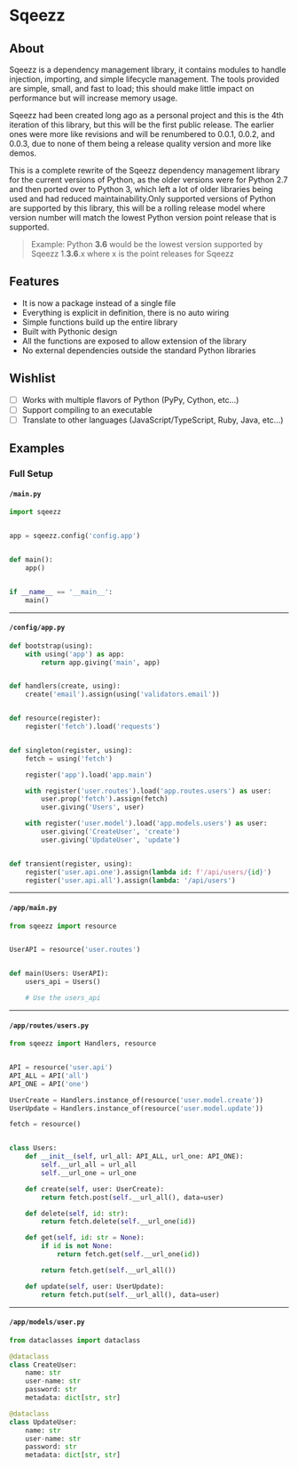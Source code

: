 Sqeezz
======

About
-----

Sqeezz is a dependency management library, it contains modules to handle injection, importing, and simple lifecycle management.
The tools provided are simple, small, and fast to load; this should make little impact on performance but will increase memory usage.

Sqeezz had been created long ago as a personal project and this is the 4th iteration of this library, but this will be the first public release.
The earlier ones were more like revisions and will be renumbered to 0.0.1, 0.0.2, and 0.0.3, due to none of them being a release quality version and more like demos.

This is a complete rewrite of the Sqeezz dependency management library for the current versions of Python, as the older versions were for Python 2.7 and then ported over to Python 3, which left a lot of older libraries being used and had reduced maintainability.Only supported versions of Python are supported by this library, this will be a rolling release model where version number will match the lowest Python version point release that is supported.

> Example: Python **3.6** would be the lowest version supported by Sqeezz 1.**3.6**.x where x is the point releases for Sqeezz

Features
--------

- It is now a package instead of a single file
- Everything is explicit in definition, there is no auto wiring
- Simple functions build up the entire library
- Built with Pythonic design
- All the functions are exposed to allow extension of the library
- No external dependencies outside the standard Python libraries

Wishlist
--------

- [ ] Works with multiple flavors of Python (PyPy, Cython, etc...)
- [ ] Support compiling to an executable
- [ ] Translate to other languages (JavaScript/TypeScript, Ruby, Java, etc...)

Examples
--------

### Full Setup

#### `/main.py`

```python
import sqeezz  


app = sqeezz.config('config.app')  


def main():  
    app()  


if __name__ == '__main__':  
    main()  
```

---

#### `/config/app.py`

```python
def bootstrap(using):  
    with using('app') as app:  
        return app.giving('main', app)  


def handlers(create, using):
    create('email').assign(using('validators.email'))


def resource(register):  
    register('fetch').load('requests')  


def singleton(register, using):  
    fetch = using('fetch')  

    register('app').load('app.main')  

    with register('user.routes').load('app.routes.users') as user:  
        user.prop('fetch').assign(fetch)  
        user.giving('Users', user)  

    with register('user.model').load('app.models.users') as user:
        user.giving('CreateUser', 'create')
        user.giving('UpdateUser', 'update')


def transient(register, using):  
    register('user.api.one').assign(lambda id: f'/api/users/{id}')  
    register('user.api.all').assign(lambda: '/api/users')  
```

---

#### `/app/main.py`

```python
from sqeezz import resource  


UserAPI = resource('user.routes')  


def main(Users: UserAPI):  
    users_api = Users()  

    # Use the users_api
```

---

#### `/app/routes/users.py`

```python
from sqeezz import Handlers, resource  


API = resource('user.api')  
API_ALL = API('all')  
API_ONE = API('one')  

UserCreate = Handlers.instance_of(resource('user.model.create'))  
UserUpdate = Handlers.instance_of(resource('user.model.update'))  

fetch = resource()  


class Users:  
    def __init__(self, url_all: API_ALL, url_one: API_ONE):  
        self.__url_all = url_all  
        self.__url_one = url_one  

    def create(self, user: UserCreate):  
        return fetch.post(self.__url_all(), data=user)  

    def delete(self, id: str):  
        return fetch.delete(self.__url_one(id))  

    def get(self, id: str = None):  
        if id is not None:  
            return fetch.get(self.__url_one(id))  

        return fetch.get(self.__url_all())  

    def update(self, user: UserUpdate):  
        return fetch.put(self.__url_all(), data=user)  
```

---

#### `/app/models/user.py`

```python
from dataclasses import dataclass

@dataclass
class CreateUser:
    name: str
    user-name: str
    password: str
    metadata: dict[str, str]

@dataclass
class UpdateUser:
    name: str
    user-name: str
    password: str
    metadata: dict[str, str]
```
